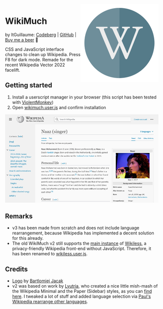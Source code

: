 <img src="logo.png" align="right">

# WikiMuch
by ltGuillaume: [Codeberg](https://codeberg.org/ltguillaume) | [GitHub](https://github.com/ltGuillaume) | [Buy me a beer](https://buymeacoff.ee/ltGuillaume) 🍺

CSS and JavaScript interface changes to clean up Wikipedia. Press F8 for dark mode. Remade for the recent Wikipedia Vector 2022 facelift.

## Getting started
1. Install a userscript manager in your browser (this script has been tested with [ViolentMonkey](https://violentmonkey.github.io/get-it/))
1. Open [wikimuch.user.js](wikimuch.user.js?raw=1) and confirm installation

![WikiMuch](SCREENSHOT.png)

## Remarks
- v3 has been made from scratch and does not include language rearrangement, because Wikipedia has implemented a decent solution for this already.
- The old WikiMuch v2 still supports the [main instance](https://wikiless.org) of [Wikiless](https://codeberg.org/orenom/wikiless), a privacy-friendly Wikipedia front-end without JavaScript. Therefore, it has been renamed to [wikiless.user.js](wikiless.user.js?raw=1).

## Credits
* [Logo](https://www.iconfinder.com/icons/456114) by [Bartlomiej Jacak](https://www.iconfinder.com/bartekjacak)
* v2 was based on work by [Lyutria](https://userstyles.org/users/266181), who created a nice little mish-mash of the Wikipedia Minimal and the Paper (Sidebar) styles, as you can [find here](https://userstyles.org/styles/102164). I tweaked a lot of stuff and added language selection via [Paul's](https://greasyfork.org/en/users/10155-paul-the-anonymous) [Wikipedia rearrange other languages](https://greasyfork.org/en/scripts/10731).